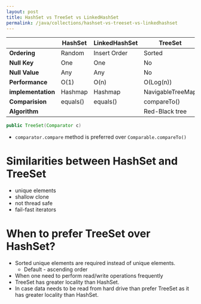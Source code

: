 ```yaml
---
layout: post
title: HashSet vs TreeSet vs LinkedHashSet
permalink: /java/collections/hashset-vs-treeset-vs-linkedhashset
---
```



|					          |HashSet	|LinkedHashSet|TreeSet          |
|---				        |---		  |---			    |---				      |
|**Ordering**		    |Random		|Insert Order	|Sorted			      |
|**Null Key**		    |One		  |One			    |No					      |
|**Null Value**		  |Any		  |Any			    |No					      |
|**Performance**	  |O(1)		  |O(n)			    |O(Log(n))			  |
|**implementation**	|Hashmap	|Hashmap		  |NavigableTreeMap	|
|**Comparision**	  |equals()	|equals()		  |compareTo()		  |
|**Algorithm**	 	  |			    |				      |Red-Black tree		|

```java
public TreeSet(Comparator c)
```

- `comparator.compare` method is preferred over `Comparable.compareTo()`

# Similarities between HashSet and TreeSet
* unique elements
* shallow clone
* not thread safe
* fail-fast iterators

# When to prefer TreeSet over HashSet?
* Sorted unique elements are required instead of unique elements.
  * Default - ascending order
* When one need to perform read/write operations frequently
* TreeSet has greater locality than HashSet.
* In case data needs to be read from hard drive than prefer TreeSet as it has greater locality than HashSet.
